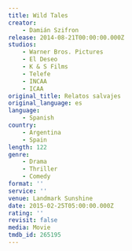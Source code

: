 ```yaml
---
title: Wild Tales
creator:
    - Damián Szifron
release: 2014-08-21T00:00:00.000Z
studios:
    - Warner Bros. Pictures
    - El Deseo
    - K & S Films
    - Telefe
    - INCAA
    - ICAA
original_title: Relatos salvajes
original_language: es
language:
    - Spanish
country:
    - Argentina
    - Spain
length: 122
genre:
    - Drama
    - Thriller
    - Comedy
format: ''
service: ''
venue: Landmark Sunshine
date: 2015-02-25T05:00:00.000Z
rating: ''
revisit: false
media: Movie
tmdb_id: 265195
---
```



